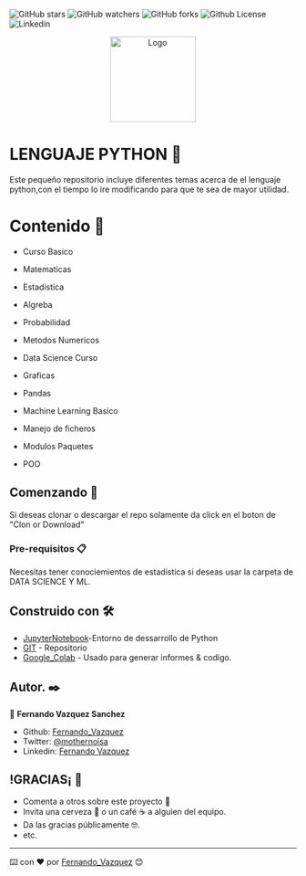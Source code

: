 
![GitHub stars](https://img.shields.io/github/stars/Chilangdon20/PYTHON?color=blueviolet)
![GitHub watchers](https://img.shields.io/github/watchers/Chilangdon20/PYTHON?color=important&logoColor=important)
![GitHub forks](https://img.shields.io/github/forks/Chilangdon20/PYTHON?color=success)
![Github License](https://img.shields.io/badge/LICENCE-MIT-red)
![Linkedin](https://img.shields.io/badge/Social-Linkedin-orange)

<p align="center">
  <a href="#">
    <img src="https://user-images.githubusercontent.com/61173776/85868768-5b1ca900-b790-11ea-8aab-1b40f8c6dadc.jpeg" alt="Logo" width="150" height="150">
  </a>


# LENGUAJE PYTHON 🐍

Este pequeño repositorio incluye diferentes temas acerca de el lenguaje python,con el tiempo lo ire modificando para que te sea de mayor utilidad.




# Contenido 🧐

* Curso Basico

* Matematicas

* Estadistica

* Algreba

* Probabilidad

* Metodos Numericos

* Data Science Curso

* Graficas

* Pandas

* Machine Learning Basico

* Manejo de ficheros

* Modulos Paquetes

* POO

## Comenzando 🚀

Si deseas clonar o descargar el repo solamente da click en el boton de "Clon or Download"


### Pre-requisitos 📋

Necesitas tener conociemientos de estadistica si deseas usar la carpeta de DATA SCIENCE Y ML.



## Construido con 🛠️


* [JupyterNotebook](https://jupyter.org/try)-Entorno de dessarrollo de Python
* [GIT](https://github.com) - Repositorio
* [Google_Colab](https://colab.research.google.com) - Usado para generar informes & codigo.



## Autor. ✒️

👤 **Fernando Vazquez Sanchez**

- Github: [Fernando_Vazquez](https://github.com/Chilangdon20)
- Twitter: [@mothernoisa](https://twitter.com/mothernoisa?s=09&fbclid=IwAR0q1edvYvE9f1GtXzo5sK8WTBFZqpd6g1yGIVGtF4CLUYwSBOaUKziNEKg)
- Linkedin: [Fernando Vazquez](https://www.linkedin.com/in/fernando-vázquez-058189177/)
 

## !GRACIAS¡ 🎁

* Comenta a otros sobre este proyecto 📢
* Invita una cerveza 🍺 o un café ☕ a alguien del equipo. 
* Da las gracias públicamente 🤓.
* etc.



---
⌨️ con ❤️ por [Fernando_Vazquez](https://github.com/Chilangdon20) 😊
